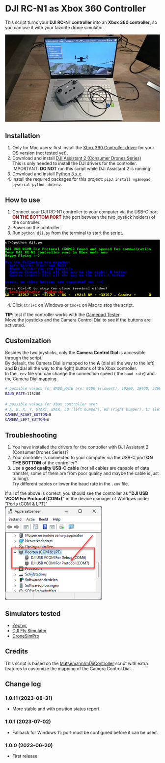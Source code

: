 # DJI RC-N1 as Xbox 360 Controller

This script turns your **DJI RC-N1 controller** into an **Xbox 360 controller**, so you can use it with your favorite drone simulator.

![DJI RC-N1 controller with Zaphyr simulator](assets/Zephyr_simulator.jpg)

## Installation

1. Only for Mac users: first install the [Xbox 360 Controller driver](https://www.google.com/search?q=xbox+360+controller+driver+mac&oq=xbox+360+controller+driver+mac+os) for your OS version (not tested yet).
2. Download and install [DJI Assistant 2 (Consumer Drones Series)](https://www.dji.com/be/downloads/softwares/dji-assistant-2-consumer-drones-series)  
This is only needed to install the DJI drivers for the controller.  
IMPORTANT: **DO NOT** run this script while DJI Assistant 2 is running!
2. Download and install [Python 3.x.x](https://www.python.org/downloads/).
3. Install the required packages for this project: `pip3 install vgamepad pyserial python-dotenv`.

## How to use

1. Connect your DJI RC-N1 controller to your computer via the USB-C port <b style="color: darkred">ON THE BOTTOM PORT</b> (the port between the two joystick holders) of the controller.
2. Power on the controller.
3. Run `python dji.py` from the terminal to start the script.  

![Working in Windows terminal](assets/working_in_windows_terminal_with_errors.png)


4. Click `Ctrl+C` on Windows or `Cmd+C` on Mac to stop the script.

**TIP**: test if the controller works with the [Gamepad Tester](https://gamepad-tester.com/).  
Move the joysticks and the Camera Control Dial to see if the buttons are activated.

## Customization

Besides the two joysticks, only the **Camera Control Dial** is accessible through the script.  
By default, the Camera Dial is mapped to the **A** (dial all the way to the left) and **B** (dial all the way to the right) buttons of the Xbox controller.  
In the `.env` file you can change the connection speed ( the `baud rate`) and the Camera Dial mapping.

```bash
# possible values for BAUD_RATE are: 9600 (slowest), 19200, 38400, 57600, 115200 (fastest)
BAUD_RATE=115200

# possible values for Xbox controller are:
# A, B, X, Y, START, BACK, LB (left bumper), RB (right bumper), LT (left trigger), RT (right trigger)
CAMERA_RIGHT_BUTTON=B
CAMERA_LEFT_BUTTON=A
```

## Troubleshooting

1. You have installed the drivers for the controller with DJI Assistant 2 (Consumer Drones Series)?
2. Your controller is connected to your computer via the USB-C port **ON THE BOTTOM** of the controller?
3. Use a **good quality USB-C cable** (not all cables are capable of data transfer, some of them are from poor quality and maybe the cable is just to long).<br>
Try different cables or lower the baud rate in the `.env` file.

If all of the above is correct, you should see the controller as **"DJI USB VCOM For Protocol (COMx)"** in the device manager of Windows under "Ports (COM & LPT)"<br>
![DJI USB VCOM](assets/com_ports.png)

## Simulators tested

- [Zephyr](https://zephyr-sim.com/)
- [DJI Fly Simulator](https://www.dji.com/be/downloads/products/simulator)
- [DroneSimPro](https://www.dronesimpro.com/)

## Credits

This script is based on the [Matsemann/mDjiController](https://github.com/Matsemann/mDjiController) script with extra features to customize the mapping of the Camera Control Dial.

## Change log

### **1.0.11** (2023-08-31)
- More stable and with position status report.
  
### **1.0.1** (2023-07-02)
- Fallback for Windows 11: port must be configured before it can be used.

### **1.0.0** (2023-06-20)
- First release
